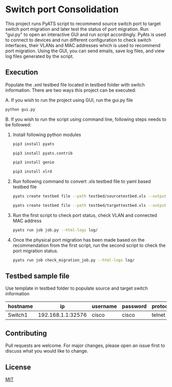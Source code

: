 # Switch port Consolidation
This project runs PyATS script to recommend source switch port to target switch port migration and later test the status of port migration. Run "gui.py" to open an interactive GUI and run script accordingly. 
PyAts is used to connect to devices and run different configuration to check switch interfaces, their VLANs and MAC addresses which is used to recommend port migration. Using the GUI, you can send emails, save log files, and view log files generated by the script.

## Execution
Populate the .xml testbed file located in testbed folder with switch information. 
There are two ways this project can be executed:

A. If you wish to run the project using GUI, run the gui.py file
```bash
python gui.py
```
B. If you wish to run the script using command line, following steps needs to be followed:
1. Install following python modules
    ```bash
    pip3 install pyats
   
    pip3 install pyats.contrib
    
    pip3 install genie
   
    pip3 install xlrd
    ```
2. Run following command to convert .xls testbed file to yaml based testbed file
    ```bash
    pyats create testbed file --path testbed/sourcetestbed.xls --output sourcetestbed.yml
    ```
    ```bash
    pyats create testbed file --path testbed/targettestbed.xls --output targettestbed.yml
    ```
3. Run the first script to check port status, check VLAN and connected MAC address
    ```bash
    pyats run job job.py --html-logs log/
    ```
3. Once the physical port migration has been made based on the recommendation from the first script, run the second script to check the port migration status.
    ```bash
    pyats run job check_migration_job.py --html-logs log/
    ```
   
## Testbed sample file
Use template in testbed folder to populate source and target switch information

hostname | ip | username | password | protocol | os |
--- | --- | --- | --- |--- |--- |
Switch1 | 192.168.1.1:32576 | cisco | cisco | telnet | ios | 

## Contributing
Pull requests are welcome. For major changes, please open an issue first to discuss what you would like to change.


## License
[MIT](https://choosealicense.com/licenses/mit/)